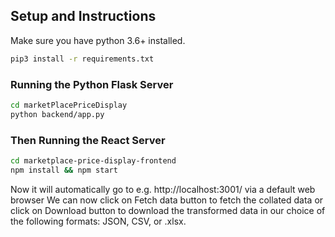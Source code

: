 ## Setup and Instructions

Make sure you have python 3.6+ installed.

```bash
pip3 install -r requirements.txt
```

### Running the Python Flask Server

```bash
cd marketPlacePriceDisplay
python backend/app.py
```

### Then Running the React Server

```bash
cd marketplace-price-display-frontend
npm install && npm start
```
Now it will automatically go to e.g. http://localhost:3001/ via a default web browser
We can now click on Fetch data button to fetch the collated data or click on Download button to 
download the transformed data in our choice of the following formats: JSON, CSV, or .xlsx. 